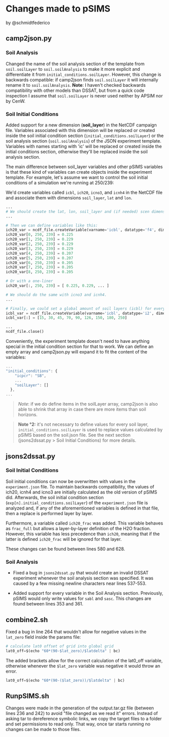 # Changes made to pSIMS
by @schmidtfederico

## camp2json.py

### Soil Analysis

Changed the name of the soil analysis section of the template from `soil.soilLayer` to `soil.soilAnalysis` to make it more explicit and differentiate it from `initial_conditions.soilLayer`.
However, this change is backwards compatible: if camp2json finds `soil.soilLayer` it will internally rename it to `soil.soilAnalysis`.
**Note**: I haven't checked backwards compatibility with other models than DSSAT, but from a quick code inspection I assume that `soil.soilLayer` is never used neither by APSIM nor by CenW.

### Soil Initial Conditions

Added support for a new dimension (**soil_layer**) in the NetCDF campaign file.
Variables associated with this dimension will be replaced or created inside the soil initial condition section (`initial_conditions.soilLayer`) or the soil analysis section (`soil.soilAnalysis`) of the JSON experiment template.
Variables with names starting with 'ic' will be replaced or created inside the initial conditions section, otherwise they'll be replaced inside the soil analysis section.

The main difference between soil_layer variables and other pSIMS variables is that these kind of variables can create objects inside the experiment template.
For example, let's assume we want to control the soil initial conditions of a simulation we're running at 250/239:

We'd create variables called `icbl`, `ich20`, `icno3`, and `icnh4` in the NetCDF file and associate them with dimensions `soil_layer`, `lat` and `lon`.
```python
...
# We should create the lat, lon, soil_layer and (if needed) scen dimensions and their corresponding dimensional variables beforehand.
...

# Then we can define variables like this:
ich20_var = ncdf_file.createVariable(varname='icbl', datatype='f4', dimensions=('soil_layer', 'lat', 'lon'), fill_value=-99, ...)
ich20_var[0, 250, 239] = 0.225
ich20_var[1, 250, 239] = 0.229
ich20_var[2, 250, 239] = 0.229
ich20_var[3, 250, 239] = 0.229
ich20_var[4, 250, 239] = 0.207
ich20_var[5, 250, 239] = 0.207
ich20_var[6, 250, 239] = 0.205
ich20_var[7, 250, 239] = 0.205
ich20_var[8, 250, 239] = 0.205

# Or with a one-liner
ich20_var[:, 250, 239] = [ 0.225, 0.229, ... ]

# We should do the same with icno3 and icnh4.
...

# Finally, we could set a global amount of soil layers (icbl) for every point in the grid by associating it only with the 'soil_layer' dimension.
icbl_var = ncdf_file.createVariable(varname='icbl', datatype='i2', dimensions=('soil_layer'), fill_value=-99, ...)
icbl_var[:] = [15, 30, 45, 70, 90, 126, 150, 180, 250]

...
ncdf_file.close()

```

Conveniently, the experiment template doesn't need to have anything special in the initial condition section for that to work.
We can define an empty array and camp2json.py will expand it to fit the content of the variables:

```javascript
...
"initial_conditions": {
    "icpcr": "SB",
    ...
    "soilLayer": []
  },
...
```
> *Note*: if we do define items in the soilLayer array, camp2json is also able to shrink that array in case there are more items than soil horizons. 
 
>**Note °2:** it's not necessary to define values for every soil layer, `initial_conditions.soilLayer` is used to replace values calculated by pSIMS based on the soil.json file.
>See the next section (jsons2dssat.py > Soil Initial Conditions) for more details.

## jsons2dssat.py

### Soil Initial Conditions

Soil initial conditions can now be overwritten with values in the `experiment.json` file.
To maintain backwards compatibility, the values of ich20, icnh4 and icno3 are initially calculated as the old version of pSIMS did.
Afterwards, the soil initial condition section (`exp[n].initial_conditions.soilLayer`) of the `experiment.json` file is analyzed and, if any of the aforementioned variables is defined in that file, then a replace is performed layer by layer.

Furthermore, a variable called `ich20_frac` was added. This variable behaves as `frac_full` but allows a layer-by-layer definition of the H2O fraction.
However, this variable has less precedence than `ich20`, meaning that if the latter is defined `ich20_frac` will be ignored for that layer.

These changes can be found between lines 580 and 628.

### Soil Analysis

* Fixed a bug in `jsons2dssat.py` that would create an invalid DSSAT experiment whenever the soil analysis section was specified.
It was caused by a few missing newline characters near lines 537-553.
 
* Added support for every variable in the Soil Analysis section. Previously, pSIMS would only write values for `sabl` and `sasc`.
This changes are found between lines 353 and 361.

## combine2.sh

Fixed a bug in line 264 that wouldn't allow for negative values in the `lat_zero` field inside the params file:

```python
# calculate lat0 offset of grid into global grid
lat0_off=$(echo "60*(90-$lat_zero)/$latdelta" | bc)
```

The added brackets allow for the correct calculation of the lat0_off variable, otherwise whenever the `$lat_zero` variable was negative it would throw an error.

```python
lat0_off=$(echo "60*(90-($lat_zero))/$latdelta" | bc)
```


## RunpSIMS.sh

Changes were made in the generation of the output.tar.gz file (between lines 236 and 242) to avoid "file changed as we read it" errors.
Instead of asking tar to dereference symbolic links, we copy the target files to a folder and set permissions to read only. That way, once tar starts running no changes can be made to those files.
